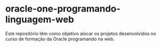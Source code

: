 # oracle-one-programando-linguagem-web
Este repositório têm como objetivo alocar os projetos desenvolvidos no curso de formação da Oracle programando na web. 
